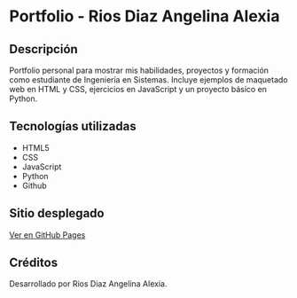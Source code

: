 # Portfolio - Rios Diaz Angelina Alexia

## Descripción
Portfolio personal para mostrar mis habilidades, proyectos y formación como estudiante de Ingeniería en Sistemas. Incluye ejemplos de maquetado web en HTML y CSS, ejercicios en JavaScript y un proyecto básico en Python.

## Tecnologías utilizadas
- HTML5
- CSS
- JavaScript
- Python
- Github

## Sitio desplegado
[Ver en GitHub Pages](https://Angie-rios.github.io/portfolio-rios-diaz-angelina)

## Créditos
Desarrollado por Rios Diaz Angelina Alexia.
